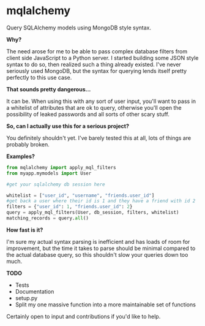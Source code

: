 # mqlalchemy

Query SQLAlchemy models using MongoDB style syntax.


**Why?**

The need arose for me to be able to pass complex database filters from client side JavaScript to a Python server. I started building some JSON style syntax to do so, then realized such a thing already existed. I've never seriously used MongoDB, but the syntax for querying lends itself pretty perfectly to this use case.


**That sounds pretty dangerous...**

It can be. When using this with any sort of user input, you'll want to pass in a whitelist of attributes that are ok to query, otherwise you'll open the possibility of leaked passwords and all sorts of other scary stuff.


**So, can I actually use this for a serious project?**

You definitely shouldn't yet. I've barely tested this at all, lots of things are probably broken.


**Examples?**
```python
from mqlalchemy import apply_mql_filters
from myapp.mymodels import User

#get your sqlalchemy db session here

whitelist = ["user_id", "username", "friends.user_id"]
#get back a user where their id is 1 and they have a friend with id 2
filters = {"user_id": 1, "friends.user_id": 2}
query = apply_mql_filters(User, db_session, filters, whitelist)
matching_records = query.all()
```

**How fast is it?**

I'm sure my actual syntax parsing is inefficient and has loads of room for improvement, but the time it takes to parse should be minimal compared to the actual database query, so this shouldn't slow your queries down too much.


**TODO**
* Tests
* Documentation
* setup.py
* Split my one massive function into a more maintainable set of functions

Certainly open to input and contributions if you'd like to help.
